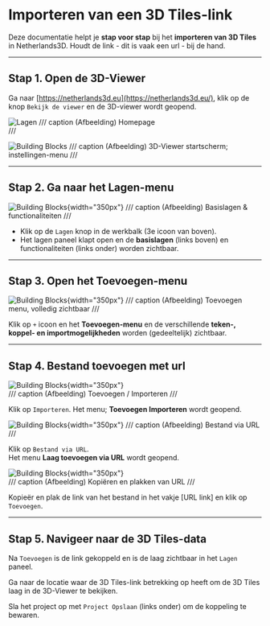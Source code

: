 # Importeren van een 3D Tiles-link

Deze documentatie helpt je **stap voor stap** bij het **importeren van 3D Tiles** in Netherlands3D.
Houdt de link - dit is vaak een url - bij de hand.

---

## Stap 1. Open de 3D-Viewer

Ga naar [https://netherlands3d.eu](https://netherlands3d.eu/), klik op de knop `Bekijk de viewer` en de 
3D-viewer wordt geopend.

![Lagen](../handleiding/imgs/headliner.png)
/// caption
(Afbeelding) Homepage  
///

![Building Blocks](../handleiding/imgs/3d-viewer.png)
/// caption
(Afbeelding) 3D-Viewer startscherm; instellingen-menu
///

---

## Stap 2. Ga naar het Lagen-menu

<div class="grid" markdown>

![Building Blocks](../handleiding/imgs/lagen.top.bottom.png){width="350px"}
/// caption
(Afbeelding) Basislagen & functionaliteiten
///

* Klik op de `Lagen` knop in de werkbalk (3e icoon van boven).  
* Het lagen paneel klapt open en de **basislagen** (links boven) en functionaliteiten (links onder) worden zichtbaar.

</div>

---

## Stap 3. Open het Toevoegen-menu

<div class="grid" markdown>

![Building Blocks](../handleiding/imgs/lagen.main.bottom.full.png){width="350px"}
/// caption
(Afbeelding) Toevoegen menu, volledig zichtbaar
///

Klik op `+` icoon en het **Toevoegen-menu** en de verschillende **teken-, koppel- en importmogelijkheden** worden 
(gedeeltelijk) zichtbaar.

</div>

---

## Stap 4. Bestand toevoegen met url

<div class="grid" markdown>

![Building Blocks](../handleiding/imgs/lagen.toevoegen.menu.importeren.png){width="350px"}  
/// caption
(Afbeelding) Toevoegen / Importeren
///

Klik op <code>Importeren</code>. Het menu; <b>Toevoegen Importeren</b> wordt geopend.  
		
</div>

<div class="grid" markdown>

![Building Blocks](../handleiding/imgs/lagen.toevoegen.importeren.png){width="350px"}
/// caption
(Afbeelding) Bestand via URL
///

Klik op `Bestand via URL`.  
Het menu **Laag toevoegen via URL** wordt geopend.  

</div>

<div class="grid" markdown>

![Building Blocks](../handleiding/imgs/lagen.import.url.menu.png){width="350px"}  
/// caption
(Afbeelding) Kopiëren en plakken van URL
///

Kopieër en plak de link van het bestand in het vakje [URL link] en klik op `Toevoegen`.

</div>

---

## Stap 5. Navigeer naar de 3D Tiles-data

Na `Toevoegen` is de link gekoppeld en is de laag zichtbaar in het `Lagen` paneel.

Ga naar de locatie waar de 3D Tiles-link betrekking op heeft om de 3D Tiles laag in de 3D-Viewer te bekijken.

Sla het project op met `Project Opslaan` (links onder) om de koppeling te bewaren.
